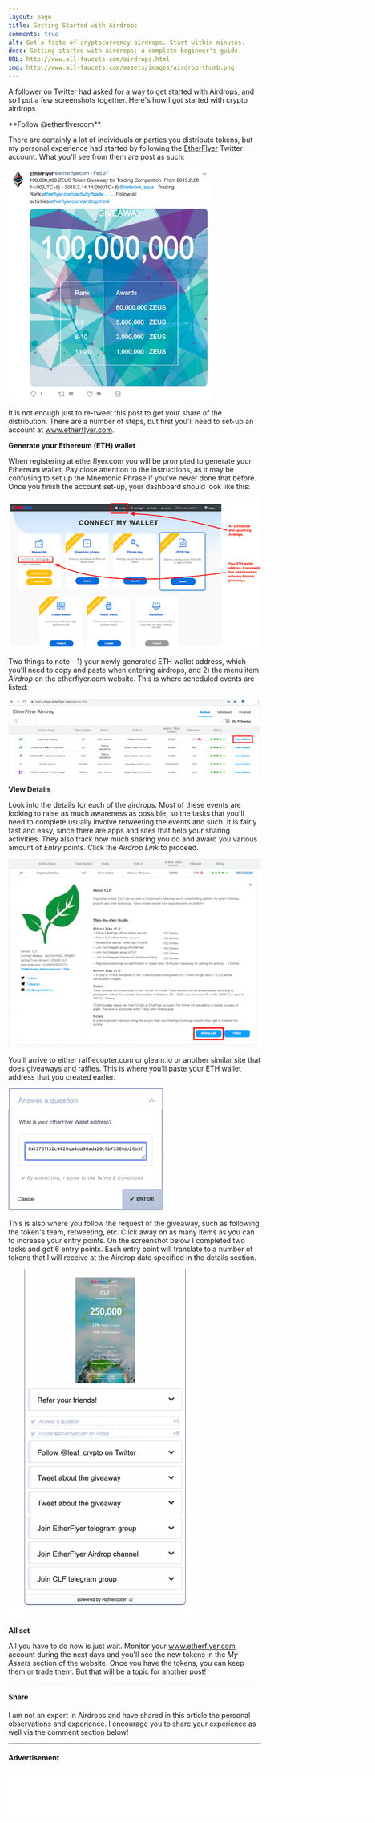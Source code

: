 ```yaml
---
layout: page
title: Getting Started with Airdrops
comments: true
alt: Get a taste of cryptocurrency airdrops. Start within minutes.
desc: Getting started with airdrops: a complete beginner's guide.
URL: http://www.all-faucets.com/airdrops.html
img: http://www.all-faucets.com/assets/images/airdrop-thumb.png
---
```


A follower on Twitter had asked for a way to get started with Airdrops, and so I put a few screenshots together. Here's how I got started with crypto airdrops.

<p> </p>
**Follow @etherflyercom**

There are certainly a lot of individuals or parties you distribute tokens, but my personal experience had started by following the <a href="https://twitter.com/etherflyercom" target="_blank">EtherFlyer</a> Twitter account. What you'll see from them are post as such:

<p> </p>
<p><img src="/assets/images/EtherFlyer-01.png" border="0"></p>

It is not enough just to re-tweet this post to get your share of the distribution. There are a number of steps, but first you'll need to set-up an account at <a href="https://www.etherflyer.com/" target="_blank">www.etherflyer.com</a>.

**Generate your Ethereum (ETH) wallet**

When registering at etherflyer.com you will be prompted to generate your Ethereum wallet. Pay close attention to the instructions, as it may be confusing to set up the Mnemonic Phrase if you've never done that before. Once you finish the account set-up, your dashboard should look like this:

<p> </p>
<p><img src="/assets/images/EtherFlyer-02.png" border="0"></p>

Two things to note - 1) your newly generated ETH wallet address, which you'll need to copy and paste when entering airdrops, and 2) the menu item <i>Airdrop</i> on the etherflyer.com website. This is where scheduled events are listed:

<p> </p>
<p><img src="/assets/images/EtherFlyer-03.png" border="0"></p>

**View Details**

Look into the details for each of the airdrops. Most of these events are looking to raise as much awareness as possible, so the tasks that you'll need to complete  usually involve retweeting the events and such. It is fairly fast and easy, since there are apps and sites that help your sharing activities. They also track how much sharing you do and award you various amount of <i>Entry</i> points. Click the <i>Airdrop Link</i> to proceed.

<p> </p>
<p><img src="/assets/images/EtherFlyer-04.png" border="0"></p>

You'll arrive to either rafflecopter.com or gleam.io or another similar site that does giveaways and raffles. This is where you'll paste your ETH wallet address that you created earlier.

<p> </p>
<p><img src="/assets/images/EtherFlyer-05.png" border="0"></p>

This is also where you follow the request of the giveaway, such as following the token's team, retweeting, etc. Click away on as many items as you can to increase your entry points. On the screenshot below I completed two tasks and got 6 entry points. Each entry point will translate to a number of tokens that I will receive at the Airdrop date specified in the details section.

<p> </p>
<p><img src="/assets/images/EtherFlyer-06.png" border="0"></p>

**All set**

All you have to do now is just wait. Monitor your www.etherflyer.com account during the next days and you'll see the new tokens in the <i>My Assets</i> section of the website. Once you have the tokens, you can keep them or trade them. But that will be a topic for another post!

---
#### Share

I am not an expert in Airdrops and have shared in this article the personal observations and experience. I encourage you to share your experience as well via the comment section below!

---
#### Advertisement

<iframe data-aa='1121329' src='//ad.a-ads.com/1121329?size=990x90' scrolling='no' style='width:990px; height:90px; border:0px; padding:0; overflow:hidden' allowtransparency='true'></iframe>
